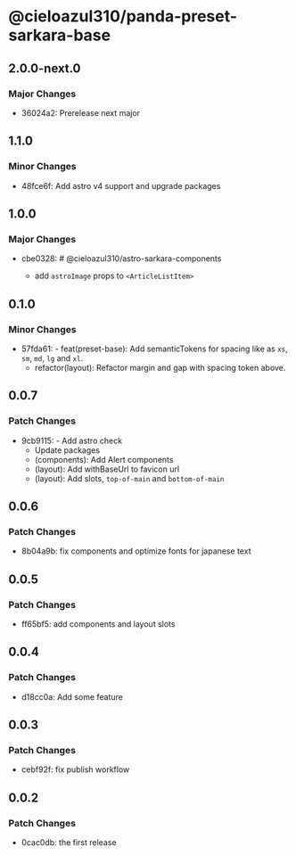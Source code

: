 # @cieloazul310/panda-preset-sarkara-base

## 2.0.0-next.0

### Major Changes

- 36024a2: Prerelease next major

## 1.1.0

### Minor Changes

- 48fce6f: Add astro v4 support and upgrade packages

## 1.0.0

### Major Changes

- cbe0328: # @cieloazul310/astro-sarkara-components

  - add `astroImage` props to `<ArticleListItem>`

## 0.1.0

### Minor Changes

- 57fda61: - feat(preset-base): Add semanticTokens for spacing like as `xs`, `sm`, `md`, `lg` and `xl`.
  - refactor(layout): Refactor margin and gap with spacing token above.

## 0.0.7

### Patch Changes

- 9cb9115: - Add astro check
  - Update packages
  - (components): Add Alert components
  - (layout): Add withBaseUrl to favicon url
  - (layout): Add slots, `top-of-main` and `bottom-of-main`

## 0.0.6

### Patch Changes

- 8b04a9b: fix components and optimize fonts for japanese text

## 0.0.5

### Patch Changes

- ff65bf5: add components and layout slots

## 0.0.4

### Patch Changes

- d18cc0a: Add some feature

## 0.0.3

### Patch Changes

- cebf92f: fix publish workflow

## 0.0.2

### Patch Changes

- 0cac0db: the first release
